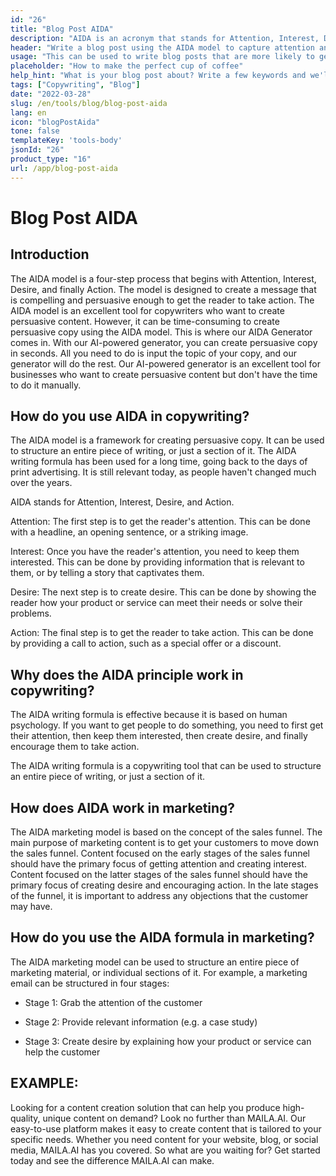 ```yaml
---
id: "26"
title: "Blog Post AIDA"
description: "AIDA is an acronym that stands for Attention, Interest, Desire, and Action. It is a model that is often used in marketing and advertising to create effective and impactful copy. The AIDA model can be used to write blog posts that are more likely to capture the attention of readers and encourage them to take action."
header: "Write a blog post using the AIDA model to capture attention and encourage action."
usage: "This can be used to write blog posts that are more likely to get attention and encourage readers to take action."
placeholder: "How to make the perfect cup of coffee"
help_hint: "What is your blog post about? Write a few keywords and we'll generate a blog post using the AIDA model."
tags: ["Copywriting", "Blog"]
date: "2022-03-28"
slug: /en/tools/blog/blog-post-aida
lang: en
icon: "blogPostAida"
tone: false
templateKey: 'tools-body'
jsonId: "26"
product_type: "16"
url: /app/blog-post-aida
---
```


# Blog Post AIDA

## Introduction

The AIDA model is a four-step process that begins with Attention, Interest, Desire, and finally Action. The model is designed to create a message that is compelling and persuasive enough to get the reader to take action. The AIDA model is an excellent tool for copywriters who want to create persuasive content. However, it can be time-consuming to create persuasive copy using the AIDA model. This is where our AIDA Generator comes in. With our AI-powered generator, you can create persuasive copy in seconds. All you need to do is input the topic of your copy, and our generator will do the rest. Our AI-powered generator is an excellent tool for businesses who want to create persuasive content but don't have the time to do it manually.

## How do you use AIDA in copywriting?

The AIDA model is a framework for creating persuasive copy. It can be used to structure an entire piece of writing, or just a section of it. The AIDA writing formula has been used for a long time, going back to the days of print advertising. It is still relevant today, as people haven't changed much over the years.

AIDA stands for Attention, Interest, Desire, and Action.

Attention: The first step is to get the reader's attention. This can be done with a headline, an opening sentence, or a striking image.

Interest: Once you have the reader's attention, you need to keep them interested. This can be done by providing information that is relevant to them, or by telling a story that captivates them.

Desire: The next step is to create desire. This can be done by showing the reader how your product or service can meet their needs or solve their problems.

Action: The final step is to get the reader to take action. This can be done by providing a call to action, such as a special offer or a discount.

## Why does the AIDA principle work in copywriting?

The AIDA writing formula is effective because it is based on human psychology. If you want to get people to do something, you need to first get their attention, then keep them interested, then create desire, and finally encourage them to take action.

The AIDA writing formula is a copywriting tool that can be used to structure an entire piece of writing, or just a section of it.

## How does AIDA work in marketing?

The AIDA marketing model is based on the concept of the sales funnel. The main purpose of marketing content is to get your customers to move down the sales funnel. Content focused on the early stages of the sales funnel should have the primary focus of getting attention and creating interest. Content focused on the latter stages of the sales funnel should have the primary focus of creating desire and encouraging action. In the late stages of the funnel, it is important to address any objections that the customer may have.

## How do you use the AIDA formula in marketing?

The AIDA marketing model can be used to structure an entire piece of marketing material, or individual sections of it. For example, a marketing email can be structured in four stages:

- Stage 1: Grab the attention of the customer

- Stage 2: Provide relevant information (e.g. a case study)

- Stage 3: Create desire by explaining how your product or service can help the customer

## EXAMPLE:

Looking for a content creation solution that can help you produce high-quality, unique content on demand? Look no further than MAILA.AI. Our easy-to-use platform makes it easy to create content that is tailored to your specific needs. Whether you need content for your website, blog, or social media, MAILA.AI has you covered. So what are you waiting for? Get started today and see the difference MAILA.AI can make.
